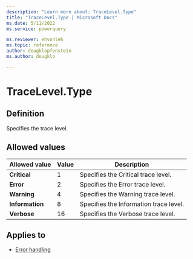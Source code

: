 ```yaml
---
description: "Learn more about: TraceLevel.Type"
title: "TraceLevel.Type | Microsoft Docs"
ms.date: 5/11/2022
ms.service: powerquery

ms.reviewer: ehvonleh
ms.topic: reference
author: dougklopfenstein
ms.author: dougklo

---
```

# TraceLevel.Type

## Definition

Specifies the trace level.

## Allowed values
  
|Allowed value|Value|Description|  
|------------|--|-------------|  
|**Critical**|1|Specifies the Critical trace level.|  
|**Error**|2|Specifies the Error trace level.|
|**Warning**|4|Specifies the Warning trace level.|
|**Information**|8|Specifies the Information trace level.|
|**Verbose**|16|Specifies the Verbose trace level.|

## Applies to

* [Error handling](error-handling.md)
